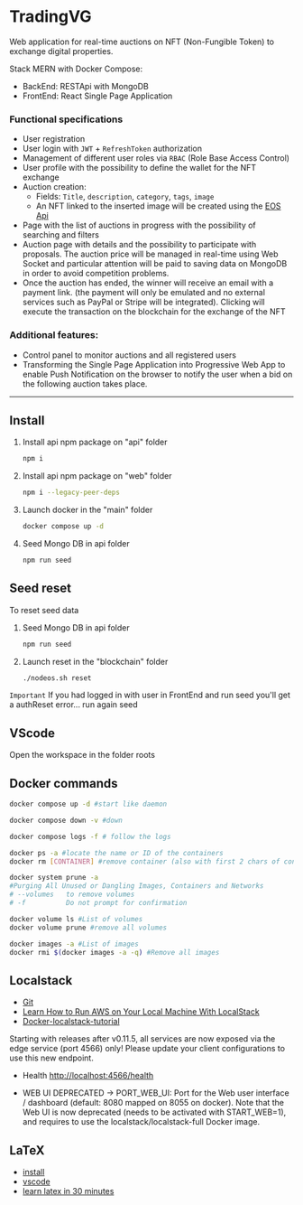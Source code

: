 # TradingVG

Web application for real-time auctions on NFT (Non-Fungible Token) to exchange digital properties.

Stack MERN with Docker Compose:

- BackEnd: RESTApi with MongoDB
- FrontEnd: React Single Page Application

### Functional specifications

- User registration
- User login with `JWT` + `RefreshToken` authorization
- Management of different user roles via `RBAC` (Role Base Access Control)
- User profile with the possibility to define the wallet for the NFT exchange
- Auction creation:
  - Fields: `Title`, `description`, `category`, `tags`, `image`
  - An NFT linked to the inserted image will be created using the [EOS Api](https://developers.eos.io)
- Page with the list of auctions in progress with the possibility of searching and filters
- Auction page with details and the possibility to participate with proposals. The auction price will be managed in real-time using Web Socket and particular attention will be paid to saving data on MongoDB in order to avoid competition problems.
- Once the auction has ended, the winner will receive an email with a payment link. (the payment will only be emulated and no external services such as PayPal or Stripe will be integrated). Clicking will execute the transaction on the blockchain for the exchange of the NFT

### Additional features:

- Control panel to monitor auctions and all registered users
- Transforming the Single Page Application into Progressive Web App to enable Push Notification on the browser to notify the user when a bid on the following auction takes place.

---

## Install

1. Install api npm package on "api" folder

   ```sh
   npm i
   ```

2. Install api npm package on "web" folder

   ```sh
   npm i --legacy-peer-deps
   ```

3. Launch docker in the "main" folder

   ```sh
   docker compose up -d
   ```

4. Seed Mongo DB in api folder

   ```sh
   npm run seed
   ```

## Seed reset

To reset seed data

1. Seed Mongo DB in api folder

   ```sh
   npm run seed
   ```

2. Launch reset in the "blockchain" folder

   ```sh
   ./nodeos.sh reset
   ```

`Important`
If you had logged in with user in FrontEnd and run seed you'll get a authReset error... run again seed

## VScode

Open the workspace in the folder roots

## Docker commands

```sh
docker compose up -d #start like daemon
```

```sh
docker compose down -v #down
```

```sh
docker compose logs -f # follow the logs
```

```sh
docker ps -a #locate the name or ID of the containers
docker rm [CONTAINER] #remove container (also with first 2 chars of container ID)
```

```sh
docker system prune -a
#Purging All Unused or Dangling Images, Containers and Networks
# --volumes	  to remove volumes
# -f          Do not prompt for confirmation
```

```sh
docker volume ls #List of volumes
docker volume prune #remove all volumes
```

```sh
docker images -a #List of images
docker rmi $(docker images -a -q) #Remove all images
```

## Localstack

- [Git](https://github.com/localstack/localstack)
- [Learn How to Run AWS on Your Local Machine With LocalStack](https://betterprogramming.pub/-dont-be-intimidated-learn-how-to-run-aws-on-your-local-machine-with-localstack-2f3448462254)
- [Docker-localstack-tutorial](https://dev.to/goodidea/how-to-fake-aws-locally-with-localstack-27me)

Starting with releases after v0.11.5, all services are now exposed via the edge service (port 4566) only! Please update your client configurations to use this new endpoint.

- Health [http://localhost:4566/health](http://localhost:4566/)

- WEB UI DEPRECATED -> PORT_WEB_UI: Port for the Web user interface / dashboard (default: 8080 mapped on 8055 on docker).
  Note that the Web UI is now deprecated (needs to be activated with START_WEB=1), and requires to use the localstack/localstack-full Docker image.

## LaTeX

- [install](https://www.latex-project.org/get/)
- [vscode](https://marketplace.visualstudio.com/items?itemName=James-Yu.latex-workshop)
- [learn latex in 30 minutes](https://it.overleaf.com/learn/latex/Learn_LaTeX_in_30_minutes)
